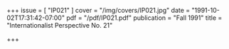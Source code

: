 +++
issue = [ "IP021" ]
cover = "/img/covers/IP021.jpg"
date = "1991-10-02T17:31:42-07:00"
pdf = "/pdf/IP021.pdf"
publication = "Fall 1991"
title = "Internationalist Perspective No. 21"

+++

